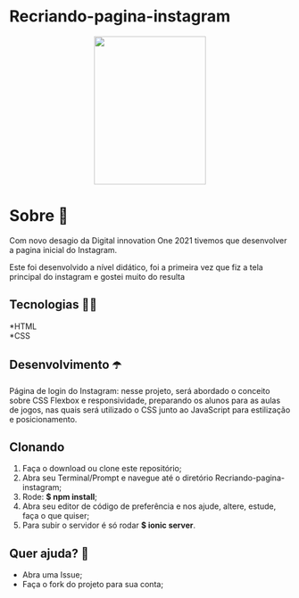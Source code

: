 # Recriando-pagina-instagram

<p align="center">
  <img width="200" height="266" src="https://logodownload.org/wp-content/uploads/2017/04/instagram-logo-18.png">
</p>


# Sobre :speech_balloon:
Com novo desagio da Digital innovation One 2021 tivemos que desenvolver a pagina inicial do Instagram.

Este foi desenvolvido a nível didático, foi a primeira vez que fiz a tela principal do instagram e gostei muito do resulta

## Tecnologias :woman_technologist:	
 *HTML
 <br>
 *CSS <br>

 
 ## Desenvolvimento :open_umbrella:	
 Página de login do Instagram: nesse projeto, será abordado o conceito sobre CSS Flexbox e responsividade, preparando os alunos para as aulas de jogos, nas quais será utilizado o CSS junto ao JavaScript para estilização e posicionamento.

## Clonando
1. Faça o download ou clone este repositório;
1. Abra seu Terminal/Prompt e navegue até o diretório Recriando-pagina-instagram;
1. Rode: **$ npm install**;
1. Abra seu editor de código de preferência e nos ajude, altere, estude, faça o que quiser;
1. Para subir o servidor é só rodar **$ ionic server**.

## Quer ajuda? :round_pushpin:
* Abra uma Issue;
* Faça o fork do projeto para sua conta;
